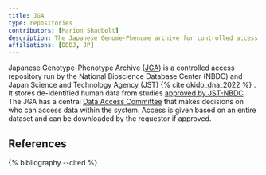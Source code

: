 ```yaml
---
title: JGA
type: repositories
contributors: [Marion Shadbolt]
description: The Japanese Genome-Phenome archive for controlled access human data.
affiliations: [DDBJ, JP]
---
```


Japanese Genotype-Phenotype Archive ([JGA](https://www.ddbj.nig.ac.jp/jga/index-e.html)) is a controlled access repository run by the National Bioscience Database Center (NBDC) and Japan Science and Technology Agency (JST) {% cite okido_dna_2022 %} . It stores de-identified human data from studies [approved by JST-NBDC](https://humandbs.biosciencedbc.jp/en/data-submission). The JGA has a central [Data Access Committee](https://biosciencedbc.jp/en/about-us/organization/dac/) that makes decisions on who can access data within the system. Access is given based on an entire dataset and can be downloaded by the requestor if approved.

## References

{% bibliography --cited %}